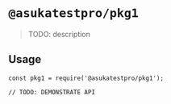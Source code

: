 # `@asukatestpro/pkg1`

> TODO: description

## Usage

```
const pkg1 = require('@asukatestpro/pkg1');

// TODO: DEMONSTRATE API
```
